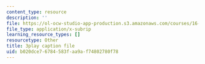 ```yaml
---
content_type: resource
description: ''
file: https://ol-ocw-studio-app-production.s3.amazonaws.com/courses/16-687-private-pilot-ground-school-january-iap-2019/b020dce76784583faa9af74802780f78_6oZL2c3tgps.vtt
file_type: application/x-subrip
learning_resource_types: []
resourcetype: Other
title: 3play caption file
uid: b020dce7-6784-583f-aa9a-f74802780f78
---
```

